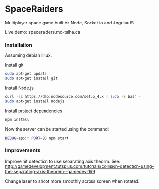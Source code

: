 # SpaceRaiders
Multiplayer space game built on Node, Socket.io and AngularJS.

Live demo: spaceraiders.mo-talha.ca

### Installation
Assuming debian linux.

Install git
```bash
sudo apt-get update
sudo apt-get install git
```

Install Node.js
```bash
curl -sL https://deb.nodesource.com/setup_4.x | sudo -E bash -
sudo apt-get install nodejs
```

Install project dependencies
```bash
npm install
```

Now the server can be started using the command:
```bash
DEBUG=app:* PORT=80 npm start
```

### Improvements
Improve hit detection to use separating axis theorm.
See: http://gamedevelopment.tutsplus.com/tutorials/collision-detection-using-the-separating-axis-theorem--gamedev-169

Change laser to shoot more smoothly across screen when rotated.

